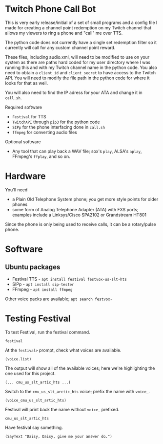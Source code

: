 # Twitch Phone Call Bot

This is very early release/initial of a set of small programs and a config file I made for creating a channel point redemption on my Twitch channel that allows my viewers to ring a phone and "call" me over TTS.

The python code does not currently have a single set redemption filter so it currently will call for any custom channel point reward.

These files, including audio.xml, will need to be modified to use on your system as there are paths hard coded for my user directory where I was running this and with my Twitch channel name in the python code. You also need to obtain a `client_id` and `client_secret` to have access to the Twitch API. You will need to modify the file path in the python code for where it looks for that as well.

You will also need to find the IP adress for your ATA and change it in `call.sh`.

Required software
 - `Festival` for TTS
 - `TwitchAPI` through `pip3` for the python code
 - `SIPp` for the phone interfacing done in `call.sh`
 - `ffmpeg` for converting audio files

Optional software
 - Any tool that can play back a WAV file; sox's `play`, ALSA's `aplay`, FFmpeg's `ffplay`, and so on.

# Hardware

You'll need
- a Plain Old Telephone System phone; you get more style points for older phones
- some form of Analog Telephone Adapter (ATA) with FXS ports; examples include a Linksys/Cisco SPA2102 or Grandstream HT801

Since the phone is only being used to receive calls, it can be a rotary/pulse phone.

# Software

## Ubuntu packages
 - Festival TTS - `apt install festival festvox-us-slt-hts`
 - SIPp - `apt install sip-tester`
 - FFmpeg - `apt install ffmpeg`

Other voice packs are available; `apt search festvox-`

# Testing Festival

To test Festival, run the festival command.

    festival

At the `festival>` prompt, check what voices are available.

    (voice.list)

The output will show all of the available voices; here we're highlighting the one used for this project.

    (... cmu_us_slt_artic_hts ...)

Switch to the `cmu_us_slt_arctic_hts` voice; prefix the name with `voice_`.

    (voice_cmu_us_slt_artic_hts)

Festival will print back the name without `voice_` prefixed.

    cmu_us_slt_artic_hts

Have festival say something.

    (SayText "Daisy, Daisy, give me your answer do.")
